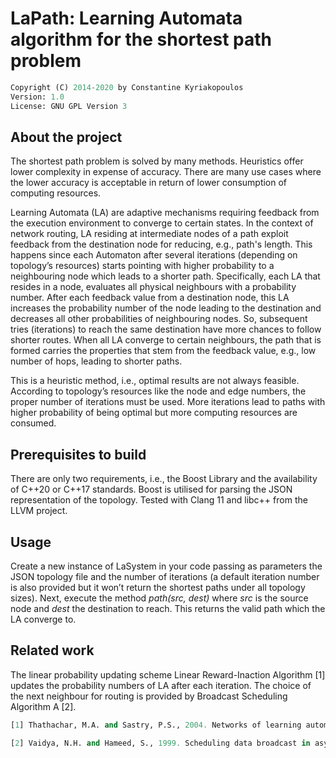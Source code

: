 # LaPath: Learning Automata algorithm for the shortest path problem

```python
Copyright (C) 2014-2020 by Constantine Kyriakopoulos
Version: 1.0
License: GNU GPL Version 3
```


## About the project

The shortest path problem is solved by many methods. Heuristics offer lower complexity in expense of accuracy. There are many use cases where the lower accuracy is acceptable in return of lower consumption of computing resources.

Learning Automata (LA) are adaptive mechanisms requiring feedback from the execution environment to converge to certain states. In the context of network routing, LA residing at intermediate nodes of a path exploit feedback from the destination node for reducing, e.g., path's length. This happens since each Automaton after several iterations (depending on topology’s resources) starts pointing with higher probability to a neighbouring node which leads to a shorter path. Specifically, each LA that resides in a node, evaluates all physical neighbours with a probability number. After each feedback value from a destination node, this LA increases the probability number of the node leading to the destination and decreases all other probabilities of neighbouring nodes. So, subsequent tries (iterations) to reach the same destination have more chances to follow shorter routes. When all LA converge to certain neighbours, the path that is formed carries the properties that stem from the feedback value, e.g., low number of hops, leading to shorter paths.

This is a heuristic method, i.e., optimal results are not always feasible. According to topology’s resources like the node and edge numbers, the proper number of iterations must be used. More iterations lead to paths with higher probability of being optimal but more computing resources are consumed.


## Prerequisites to build

There are only two requirements, i.e., the Boost Library and the availability of C++20 or C++17 standards. Boost is utilised for parsing the JSON representation of the topology. Tested with Clang 11 and libc++ from the LLVM project.


## Usage

Create a new instance of LaSystem in your code passing as parameters the JSON topology file and the number of iterations (a default iteration number is also provided but it won’t return the shortest paths under all topology sizes). Next, execute the method <em>path(src, dest)</em> where <em>src</em> is the source node and <em>dest</em> the destination to reach. This returns the valid path which the LA converge to.


## Related work

The linear probability updating scheme Linear Reward-Inaction Algorithm [1] updates the probability numbers of LA after each iteration. The choice of the next neighbour for routing is provided by Broadcast Scheduling Algorithm A [2].

```python
[1] Thathachar, M.A. and Sastry, P.S., 2004. Networks of learning automata: Techniques for online stochastic optimization. Springer Science & Business Media.

[2] Vaidya, N.H. and Hameed, S., 1999. Scheduling data broadcast in asymmetric communication environments. Wireless Networks, 5(3), pp.171-182.
```
